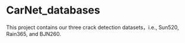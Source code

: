 # CarNet_databases
This project contains our three crack detection datasets，i.e., Sun520, Rain365, and BJN260.
